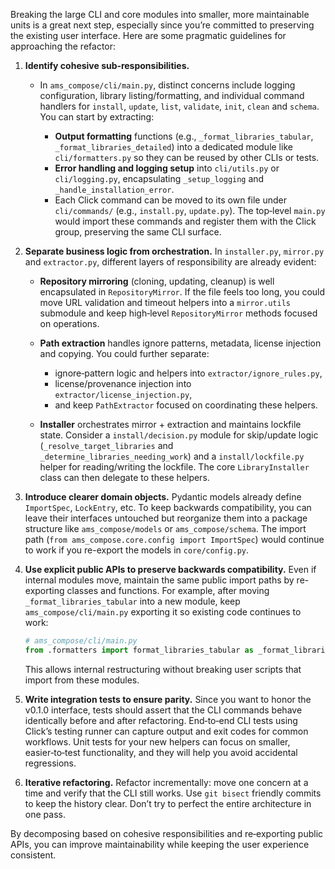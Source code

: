 Breaking the large CLI and core modules into smaller, more maintainable units is a great next step, especially since you’re committed to preserving the existing user interface. Here are some pragmatic guidelines for approaching the refactor:

1. **Identify cohesive sub‑responsibilities.**

   * In `ams_compose/cli/main.py`, distinct concerns include logging configuration, library listing/formatting, and individual command handlers for `install`, `update`, `list`, `validate`, `init`, `clean` and `schema`. You can start by extracting:

     * **Output formatting** functions (e.g., `_format_libraries_tabular`, `_format_libraries_detailed`) into a dedicated module like `cli/formatters.py` so they can be reused by other CLIs or tests.
     * **Error handling and logging setup** into `cli/utils.py` or `cli/logging.py`, encapsulating `_setup_logging` and `_handle_installation_error`.
     * Each Click command can be moved to its own file under `cli/commands/` (e.g., `install.py`, `update.py`). The top‑level `main.py` would import these commands and register them with the Click group, preserving the same CLI surface.

2. **Separate business logic from orchestration.**
   In `installer.py`, `mirror.py` and `extractor.py`, different layers of responsibility are already evident:

   * **Repository mirroring** (cloning, updating, cleanup) is well encapsulated in `RepositoryMirror`. If the file feels too long, you could move URL validation and timeout helpers into a `mirror.utils` submodule and keep high‑level `RepositoryMirror` methods focused on operations.
   * **Path extraction** handles ignore patterns, metadata, license injection and copying. You could further separate:

     * ignore‐pattern logic and helpers into `extractor/ignore_rules.py`,
     * license/provenance injection into `extractor/license_injection.py`,
     * and keep `PathExtractor` focused on coordinating these helpers.
   * **Installer** orchestrates mirror + extraction and maintains lockfile state. Consider a `install/decision.py` module for skip/update logic (`_resolve_target_libraries` and `_determine_libraries_needing_work`) and a `install/lockfile.py` helper for reading/writing the lockfile. The core `LibraryInstaller` class can then delegate to these helpers.

3. **Introduce clearer domain objects.**
   Pydantic models already define `ImportSpec`, `LockEntry`, etc. To keep backwards compatibility, you can leave their interfaces untouched but reorganize them into a package structure like `ams_compose/models` or `ams_compose/schema`. The import path (`from ams_compose.core.config import ImportSpec`) would continue to work if you re-export the models in `core/config.py`.

4. **Use explicit public APIs to preserve backwards compatibility.**
   Even if internal modules move, maintain the same public import paths by re-exporting classes and functions. For example, after moving `_format_libraries_tabular` into a new module, keep `ams_compose/cli/main.py` exporting it so existing code continues to work:

   ```python
   # ams_compose/cli/main.py
   from .formatters import format_libraries_tabular as _format_libraries_tabular
   ```

   This allows internal restructuring without breaking user scripts that import from these modules.

5. **Write integration tests to ensure parity.**
   Since you want to honor the v0.1.0 interface, tests should assert that the CLI commands behave identically before and after refactoring. End‑to‑end CLI tests using Click’s testing runner can capture output and exit codes for common workflows. Unit tests for your new helpers can focus on smaller, easier‑to‑test functionality, and they will help you avoid accidental regressions.

6. **Iterative refactoring.**
   Refactor incrementally: move one concern at a time and verify that the CLI still works. Use `git bisect` friendly commits to keep the history clear. Don’t try to perfect the entire architecture in one pass.

By decomposing based on cohesive responsibilities and re‑exporting public APIs, you can improve maintainability while keeping the user experience consistent.
